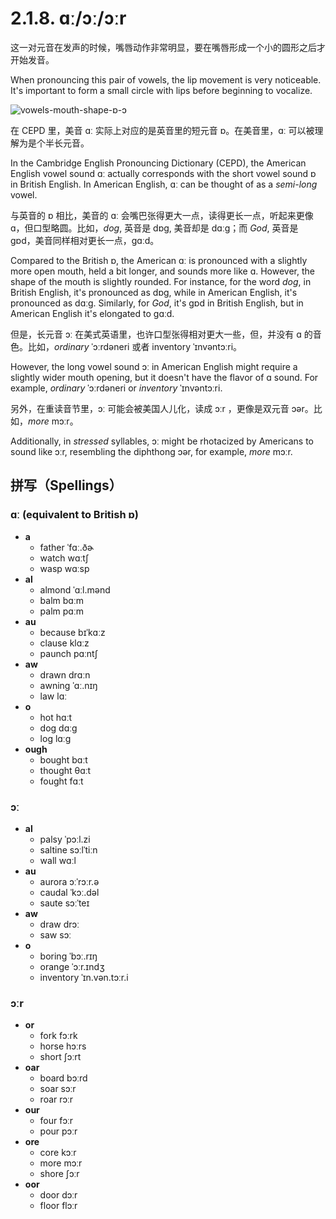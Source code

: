 # 2.1.8. <span class="pho">ɑː/ɔː/ɔːr</span>

这一对元音在发声的时候，嘴唇动作非常明显，要在嘴唇形成一个小的圆形之后才开始发音。

When pronouncing this pair of vowels, the lip movement is very noticeable. It's important to form a small circle with lips before beginning to vocalize.

![vowels-mouth-shape-ɒ-ɔ](/images/vowels-mouth-shape-ɒ-ɔ.svg)

在 CEPD 里，美音 <span class="pho">ɑː</span> 实际上对应的是英音里的短元音 <span class="pho">ɒ</span>。在美音里，<span class="pho">ɑː</span> 可以被理解为是个半长元音。

In the Cambridge English Pronouncing Dictionary (CEPD), the American English vowel sound <span class="pho">ɑː</span> actually corresponds with the short vowel sound <span class="pho">ɒ</span> in British English. In American English, <span class="pho">ɑː</span> can be thought of as a *semi-long* vowel.

与英音的 <span class="pho">ɒ</span> 相比，美音的 <span class="pho">ɑː</span> 会嘴巴张得更大一点，读得更长一点，听起来更像 <span class="pho">ɑ</span>，但口型略圆。比如，*dog*, 英音是 <span class="pho alt">dɒg</span><span class="speak-word-inline" data-audio-uk-male="/audios/us/dog-uk-male.mp3" data-audio-uk-female="/audios/us/dog-uk-female.mp3"></span>, 美音却是 <span class="pho alt">dɑːg</span><span class="speak-word-inline" data-audio-us-male="/audios/us/dog-us-male.mp3" data-audio-us-female="/audios/us/dog-us-female.mp3"></span>；而 *God*, 英音是 <span class="pho alt">gɒd</span><span class="speak-word-inline" data-audio-uk-male="/audios/us/god-uk-male.mp3" data-audio-uk-female="/audios/us/god-uk-female.mp3"></span>，美音同样相对更长一点，<span class="pho alt">gɑːd</span><span class="speak-word-inline" data-audio-us-male="/audios/us/god-us-male.mp3" data-audio-us-female="/audios/us/god-us-female.mp3"></span>。

Compared to the British <span class="pho">ɒ</span>, the American <span class="pho">ɑː</span> is pronounced with a slightly more open mouth, held a bit longer, and sounds more like <span class="pho">ɑ</span>. However, the shape of the mouth is slightly rounded. For instance, for the word *dog*, in British English, it's pronounced as <span class="pho alt">dɒg</span><span class="speak-word-inline" data-audio-uk-male="/audios/us/dog-uk-male.mp3" data-audio-uk-female="/audios/us/dog-uk-female.mp3"></span>, while in American English, it's pronounced as <span class="pho alt">dɑːg</span><span class="speak-word-inline" data-audio-us-male="/audios/us/dog-us-male.mp3" data-audio-us-female="/audios/us/dog-us-female.mp3"></span>. Similarly, for *God*, it's <span class="pho alt">gɒd</span><span class="speak-word-inline" data-audio-uk-male="/audios/us/god-uk-male.mp3" data-audio-uk-female="/audios/us/god-uk-female.mp3"></span> in British English, but in American English it's elongated to <span class="pho alt">gɑːd</span><span class="speak-word-inline" data-audio-us-male="/audios/us/god-us-male.mp3" data-audio-us-female="/audios/us/god-us-female.mp3"></span>.

但是，长元音 <span class="pho">ɔː</span> 在美式英语里，也许口型张得相对更大一些，但，并没有 <span class="pho">ɑ</span> 的音色。比如，*ordinary* <span class="pho alt">ˈɔːrdəneri</span><span class="speak-word-inline" data-audio-us-male="/audios/us/ordinary-us-male.mp3" data-audio-us-female="/audios/us/ordinary-us-female.mp3"></span> 或者 inventory <span class="pho alt">ˈɪnvəntɔːri</span><span class="speak-word-inline" data-audio-us-male="/audios/us/inventory-us-male.mp3" data-audio-us-female="/audios/us/inventory-us-female.mp3"></span>。

However, the long vowel sound <span class="pho">ɔː</span> in American English might require a slightly wider mouth opening, but it doesn't have the flavor of <span class="pho">ɑ</span> sound. For example, *ordinary* <span class="pho alt">ˈɔːrdəneri</span><span class="speak-word-inline" data-audio-us-male="/audios/us/ordinary-us-male.mp3" data-audio-us-female="/audios/us/ordinary-us-female.mp3"></span> or *inventory* <span class="pho alt">ˈɪnvəntɔːri</span><span class="speak-word-inline" data-audio-us-male="/audios/us/inventory-us-male.mp3" data-audio-us-female="/audios/us/inventory-us-female.mp3"></span>.

另外，在重读音节里，<span class="pho">ɔː</span> 可能会被美国人儿化，读成 <span class="pho">ɔːr</span> ，更像是双元音 <span class="pho">ɔər</span>。比如，*more* <span class="pho alt">mɔːr</span><span class="speak-word-inline" data-audio-us-male="/audios/us/more-us-male.mp3" data-audio-us-female="/audios/us/more-us-female.mp3"></span>。

Additionally, in *stressed* syllables, <span class="pho">ɔː</span> might be rhotacized by Americans to sound like <span class="pho">ɔːr</span>, resembling the diphthong <span class="pho">ɔər</span>, for example, *more* <span class="pho alt">mɔːr</span><span class="speak-word-inline" data-audio-us-male="/audios/us/more-us-male.mp3" data-audio-us-female="/audios/us/more-us-female.mp3"></span>.

## 拼写（Spellings）

### <span class="pho">ɑː</span> (equivalent to British <span class="pho">ɒ</span>)

* **a**
	- father <span class="pho alt">ˈfɑː.ðɚ</span> <span class="speak-word-inline" data-audio-us-male="/audios/us/father-us-male.mp3" data-audio-us-female="/audios/us/father-us-female.mp3"></span>
 	- watch <span class="pho alt">wɑːtʃ</span> <span class="speak-word-inline" data-audio-us-male="/audios/us/watch-us-male.mp3" data-audio-us-female="/audios/us/watch-us-female.mp3"></span>
 	- wasp <span class="pho alt">wɑːsp</span> <span class="speak-word-inline" data-audio-us-male="/audios/us/wasp-us-male.mp3" data-audio-us-female="/audios/us/wasp-us-female.mp3"></span>
* **al**
	- almond <span class="pho alt">ˈɑːl.mənd</span> <span class="speak-word-inline" data-audio-us-male="/audios/us/almond-us-male.mp3" data-audio-us-female="/audios/us/almond-us-female.mp3"></span>
 	- balm <span class="pho alt">bɑːm</span> <span class="speak-word-inline" data-audio-us-male="/audios/us/balm-us-male.mp3" data-audio-us-female="/audios/us/balm-us-female.mp3"></span>
 	- palm <span class="pho alt">pɑːm</span> <span class="speak-word-inline" data-audio-us-male="/audios/us/palm-us-male.mp3" data-audio-us-female="/audios/us/palm-us-female.mp3"></span>
* **au**
	- because <span class="pho alt">bɪˈkɑːz</span> <span class="speak-word-inline" data-audio-us-male="/audios/us/because-us-male.mp3" data-audio-us-female="/audios/us/because-us-female.mp3"></span>
 	- clause <span class="pho alt">klɑːz</span> <span class="speak-word-inline" data-audio-us-male="/audios/us/clause-us-male.mp3" data-audio-us-female="/audios/us/clause-us-female.mp3"></span>
 	- paunch <span class="pho alt">pɑːntʃ</span> <span class="speak-word-inline" data-audio-us-male="/audios/us/paunch-us-male.mp3" data-audio-us-female="/audios/us/paunch-us-female.mp3"></span>
* **aw**
	- drawn <span class="pho alt">drɑːn</span> <span class="speak-word-inline" data-audio-us-male="/audios/us/drawn-us-male.mp3" data-audio-us-female="/audios/us/drawn-us-female.mp3"></span>
 	- awning <span class="pho alt">ˈɑː.nɪŋ</span> <span class="speak-word-inline" data-audio-us-male="/audios/us/awning-us-male.mp3" data-audio-us-female="/audios/us/awning-us-female.mp3"></span>
 	- law <span class="pho alt">lɑː</span> <span class="speak-word-inline" data-audio-us-male="/audios/us/law-us-male.mp3" data-audio-us-female="/audios/us/law-us-female.mp3"></span>
* **o**
	- hot <span class="pho alt">hɑːt</span> <span class="speak-word-inline" data-audio-us-male="/audios/us/hot-us-male.mp3" data-audio-us-female="/audios/us/hot-us-female.mp3"></span>
 	- dog <span class="pho alt">dɑːɡ</span> <span class="speak-word-inline" data-audio-us-male="/audios/us/dog-us-male.mp3" data-audio-us-female="/audios/us/dog-us-female.mp3"></span>
 	- log <span class="pho alt">lɑːɡ</span> <span class="speak-word-inline" data-audio-us-male="/audios/us/log-us-male.mp3" data-audio-us-female="/audios/us/log-us-female.mp3"></span>
* **ough**
	- bought <span class="pho alt">bɑːt</span> <span class="speak-word-inline" data-audio-us-male="/audios/us/bought-us-male.mp3" data-audio-us-female="/audios/us/bought-us-female.mp3"></span>
 	- thought <span class="pho alt">θɑːt</span> <span class="speak-word-inline" data-audio-us-male="/audios/us/thought-us-male.mp3" data-audio-us-female="/audios/us/thought-us-female.mp3"></span>
 	- fought <span class="pho alt">fɑːt</span> <span class="speak-word-inline" data-audio-us-male="/audios/us/fought-us-male.mp3" data-audio-us-female="/audios/us/fought-us-female.mp3"></span>


### <span class="pho">ɔː</span>

* **al**
	- palsy <span class="pho alt">ˈpɔːl.zi</span> <span class="speak-word-inline" data-audio-us-male="/audios/us/palsy-us-male.mp3" data-audio-us-female="/audios/us/palsy-us-female.mp3"></span>
 	- saltine <span class="pho alt">sɔːlˈtiːn</span> <span class="speak-word-inline" data-audio-us-male="/audios/us/saltine-us-male.mp3" data-audio-us-female="/audios/us/saltine-us-female.mp3"></span>
 	- wall <span class="pho alt">wɑːl</span> <span class="speak-word-inline" data-audio-us-male="/audios/us/wall-us-male.mp3" data-audio-us-female="/audios/us/wall-us-female.mp3"></span>
* **au**
	- aurora <span class="pho alt">ɔːˈrɔːr.ə</span> <span class="speak-word-inline" data-audio-us-male="/audios/us/aurora-us-male.mp3" data-audio-us-female="/audios/us/aurora-us-female.mp3"></span>
 	- caudal <span class="pho alt">ˈkɔː.dəl</span> <span class="speak-word-inline" data-audio-us-male="/audios/us/caudal-us-male.mp3" data-audio-us-female="/audios/us/caudal-us-female.mp3"></span>
 	- saute <span class="pho alt">sɔːˈteɪ</span> <span class="speak-word-inline" data-audio-us-male="/audios/us/saute-us-male.mp3" data-audio-us-female="/audios/us/saute-us-female.mp3"></span>
* **aw**
	- draw <span class="pho alt">drɔː</span> <span class="speak-word-inline" data-audio-us-male="/audios/us/draw-us-male.mp3" data-audio-us-female="/audios/us/draw-us-female.mp3"></span>
 	- saw <span class="pho alt">sɔː</span> <span class="speak-word-inline" data-audio-us-male="/audios/us/saw-us-male.mp3" data-audio-us-female="/audios/us/saw-us-female.mp3"></span>
* **o**
	- boring <span class="pho alt">ˈbɔː.rɪŋ</span> <span class="speak-word-inline" data-audio-us-male="/audios/us/boring-us-male.mp3" data-audio-us-female="/audios/us/boring-us-female.mp3"></span>
 	- orange <span class="pho alt">ˈɔːr.ɪndʒ</span> <span class="speak-word-inline" data-audio-us-male="/audios/us/orange-us-male.mp3" data-audio-us-female="/audios/us/orange-us-female.mp3"></span>
 	- inventory <span class="pho alt">ˈɪn.vən.tɔːr.i</span> <span class="speak-word-inline" data-audio-us-male="/audios/us/inventory-us-male.mp3" data-audio-us-female="/audios/us/inventory-us-female.mp3"></span>

### <span class="pho">ɔːr</span>

* **or**
	- fork <span class="pho alt">fɔːrk</span> <span class="speak-word-inline" data-audio-us-male="/audios/us/fork-us-male.mp3" data-audio-us-female="/audios/us/fork-us-female.mp3"></span>
 	- horse <span class="pho alt">hɔːrs</span> <span class="speak-word-inline" data-audio-us-male="/audios/us/horse-us-male.mp3" data-audio-us-female="/audios/us/horse-us-female.mp3"></span>
 	- short <span class="pho alt">ʃɔːrt</span> <span class="speak-word-inline" data-audio-us-male="/audios/us/short-us-male.mp3" data-audio-us-female="/audios/us/short-us-female.mp3"></span>
* **oar**
	- board <span class="pho alt">bɔːrd</span> <span class="speak-word-inline" data-audio-us-male="/audios/us/board-us-male.mp3" data-audio-us-female="/audios/us/board-us-female.mp3"></span>
 	- soar <span class="pho alt">sɔːr</span> <span class="speak-word-inline" data-audio-us-male="/audios/us/soar-us-male.mp3" data-audio-us-female="/audios/us/soar-us-female.mp3"></span>
 	- roar <span class="pho alt">rɔːr</span> <span class="speak-word-inline" data-audio-us-male="/audios/us/roar-us-male.mp3" data-audio-us-female="/audios/us/roar-us-female.mp3"></span>
* **our**
	- four <span class="pho alt">fɔːr</span> <span class="speak-word-inline" data-audio-us-male="/audios/us/four-us-male.mp3" data-audio-us-female="/audios/us/four-us-female.mp3"></span>
 	- pour <span class="pho alt">pɔːr</span> <span class="speak-word-inline" data-audio-us-male="/audios/us/pour-us-male.mp3" data-audio-us-female="/audios/us/pour-us-female.mp3"></span>
* **ore**
	- core <span class="pho alt">kɔːr</span> <span class="speak-word-inline" data-audio-us-male="/audios/us/core-us-male.mp3" data-audio-us-female="/audios/us/core-us-female.mp3"></span>
 	- more <span class="pho alt">mɔːr</span> <span class="speak-word-inline" data-audio-us-male="/audios/us/more-us-male.mp3" data-audio-us-female="/audios/us/more-us-female.mp3"></span>
 	- shore <span class="pho alt">ʃɔːr</span> <span class="speak-word-inline" data-audio-us-male="/audios/us/shore-us-male.mp3" data-audio-us-female="/audios/us/shore-us-female.mp3"></span>
* **oor**
	- door <span class="pho alt">dɔːr</span> <span class="speak-word-inline" data-audio-us-male="/audios/us/door-us-male.mp3" data-audio-us-female="/audios/us/door-us-female.mp3"></span>
 	- floor <span class="pho alt">flɔːr</span> <span class="speak-word-inline" data-audio-us-male="/audios/us/floor-us-male.mp3" data-audio-us-female="/audios/us/floor-us-female.mp3"></span>
